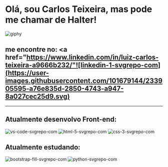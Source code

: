 # Olá, sou Carlos Teixeira, mas pode me chamar de **Halter**!
![giphy](https://user-images.githubusercontent.com/101679144/233903529-8260a593-2355-4391-881c-f260c4f04d76.gif) 
## me encontre no: <a href="https://www.linkedin.com/in/luiz-carlos-teixeira-a9666b232/"![linkedin-1-svgrepo-com](https://user-images.githubusercontent.com/101679144/233905595-a76e835d-2850-4743-a947-8a027cec25d9.svg)
****************************************
## Atualmente desenvolvo Front-end:
![vs-code-svgrepo-com](https://user-images.githubusercontent.com/101679144/233904359-b06eab26-09a0-48f0-980e-bba4971411f0.svg) ![html-5-svgrepo-com](https://user-images.githubusercontent.com/101679144/233904385-e9d3a44e-6593-43ee-84c8-941612f2eeca.svg) ![css-3-svgrepo-com](https://user-images.githubusercontent.com/101679144/233904416-a35c0e5c-99fb-4626-8913-9d214550b7b9.svg) 
## Atualmente estudando:
![bootstrap-fill-svgrepo-com](https://user-images.githubusercontent.com/101679144/233904790-8c8be81e-639d-44a2-957c-18b7eff74498.svg) ![python-svgrepo-com](https://user-images.githubusercontent.com/101679144/233904837-df496665-1457-4442-9fb4-069af8cc711a.svg)
